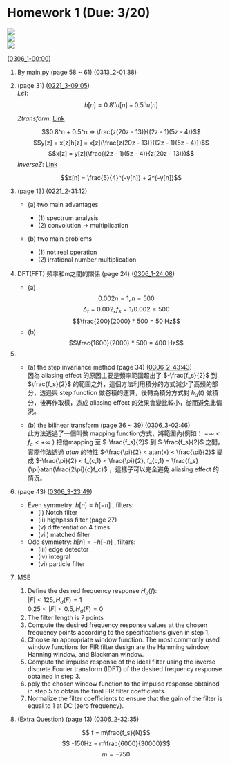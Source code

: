 # Homework 1 (Due: 3/20)
![](https://img.shields.io/badge/Name-林昕鋭-blue?logo=apple)  
![](https://img.shields.io/badge/ID-ntnu41047035S-blue?logo=apple)  
![](https://img.shields.io/badge/Date-2024/03/20-blue?logo=apple)

([0306_1-00:00](https://cool.ntu.edu.tw/courses/34012/modules/items/1475298))  

1. By main.py (page 58 ~ 61) ([0313_2-01:38](https://cool.ntu.edu.tw/courses/34012/modules/items/1483742))

2. (page 31) ([0221_3-09:05](https://cool.ntu.edu.tw/courses/34012/modules/items/1452266))  
    $Let:$
    $$h[n] = 0.8^n u[n] + 0.5^n u[n]$$

    $Z transform:$ [Link](https://www.wolframalpha.com/input?i=Z-transform+calculator&assumption=%7B%22F%22%2C+%22ZTransformCalculator%22%2C+%22transformfunction%22%7D+-%3E%220.8%5En%2B0.5%5En%22&assumption=%7B%22F%22%2C+%22ZTransformCalculator%22%2C+%22variable1%22%7D+-%3E%22n%22&assumption=%7B%22F%22%2C+%22ZTransformCalculator%22%2C+%22variable2%22%7D+-%3E%22z%22)

    $$0.8^n + 0.5^n => \frac{z(20z - 13)}{(2z - 1)(5z - 4)}$$
    $$y[z] = x[z]h[z] = x[z](\frac{z(20z - 13)}{(2z - 1)(5z - 4)})$$
    $$x[z] = y[z](\frac{(2z - 1)(5z - 4)}{z(20z - 13)})$$
    $Inverse Z:$ [Link](https://www.wolframalpha.com/input?i=inverse+Z+transform+calculator&assumption=%7B%22F%22%2C+%22InverseZTransformCalculator%22%2C+%22transformfunction%22%7D+-%3E%22%28z%2820z-13%29%29%2F%28%282z-1%29%285z-4%29%29%22&assumption=%7B%22F%22%2C+%22InverseZTransformCalculator%22%2C+%22variable1%22%7D+-%3E%22z%22&assumption=%7B%22F%22%2C+%22InverseZTransformCalculator%22%2C+%22variable2%22%7D+-%3E%22n%22)

    $$x[n] = \frac{5}{4}^{-y[n]} + 2^{-y[n]}$$

3. (page 13) ([0221_2-31:12](https://cool.ntu.edu.tw/courses/34012/modules/items/1452265)) 
    - (a) two main advantages
        - (1) spectrum analysis
        - (2) convolution -> multiplication

    - (b) two main problems
        - (1) not real operation
        - (2) irrational number multiplication

4. DFT(FFT) 頻率和m之間的關係 
(page 24)  ([0306_1-24:08](https://cool.ntu.edu.tw/courses/34012/modules/items/1475298)) 
    - (a)
    $$0.002n = 1, n = 500$$
    $$\Delta_t = 0.002, f_s = 1 / 0.002 = 500$$
    $$\frac{200}{2000} * 500 = 50 Hz$$
    - (b)
    $$\frac{1600}{2000} * 500 = 400 Hz$$

5.  
    - (a) the step invariance method (page 34)  ([0306_2-43:43](https://cool.ntu.edu.tw/courses/34012/modules/items/1475299))  
    因為 aliasing effect 的原因主要是頻率範圍超出了 $-\frac{f_s}{2}$ 到 $\frac{f_s}{2}$ 的範圍之外，這個方法利用積分的方式減少了高頻的部分，透過與 step function 做卷積的運算，後轉為積分方式對 $h_a(t)$ 做積分，後再作取樣，造成 aliasing effect 的效果會變比較小，從而避免此情況。

    - (b) the bilinear transform (page 36 ~ 39) ([0306_3-02:46](https://cool.ntu.edu.tw/courses/34012/modules/items/1475300))   
    此方法透過了一個叫做 mapping function方式，將範圍內(例如： $-\infty < f_c < +\infty$ ) 把他mapping 至 $-\frac{f_s}{2}$ 到 $-\frac{f_s}{2}$ 之間，實際作法透過 $atan$ 的特性 $-\frac{\pi}{2} < atan(x) < \frac{\pi}{2}$ 變成 $-\frac{\pi}{2} < f_{c,1} < \frac{\pi}{2}, f_{c,1} = \frac{f_s}{\pi}atan(\frac{2\pi}{c}f_c)$ ，這樣子可以完全避免 aliasing effect 的情況。

6. (page 43) ([0306_3-23:49](https://cool.ntu.edu.tw/courses/34012/modules/items/1475300))
    - Even symmetry: $h[n] = h[-n]$ , filters:
        - (i) Notch filter
        - (ii) highpass filter (page 27)
        - (v) differentiation 4 times
        - (vii) matched filter 
    - Odd symmetry: $h[n] = -h[-n]$ , filters:
        - (iii) edge detector
        - (iv) integral
        - (vi) particle filter 

7. MSE
    1. Define the desired frequency response $H_d(f):$  
    $|F|<125, H_d(F) = 1$  
    $0.25<|F|<0.5, H_d(F) = 0$  
    2. The filter length is 7 points
    3. Compute the desired frequency response values at the chosen frequency points according to the specifications given in step 1.
    4. Choose an appropriate window function. The most commonly used window functions for FIR filter design are the Hamming window, Hanning window, and Blackman window.
    5. Compute the impulse response of the ideal filter using the inverse discrete Fourier transform (IDFT) of the desired frequency response obtained in step 3.
    6. pply the chosen window function to the impulse response obtained in step 5 to obtain the final FIR filter coefficients.
    7. Normalize the filter coefficients to ensure that the gain of the filter is equal to 1 at DC (zero frequency).


8. (Extra Question) (page 13) ([0306_2-32:35](https://cool.ntu.edu.tw/courses/34012/modules/items/1475299))

$$ f = m\frac{f_s}{N}$$
$$ -150Hz = m\frac{6000}{30000}$$
$$ m = -750$$
